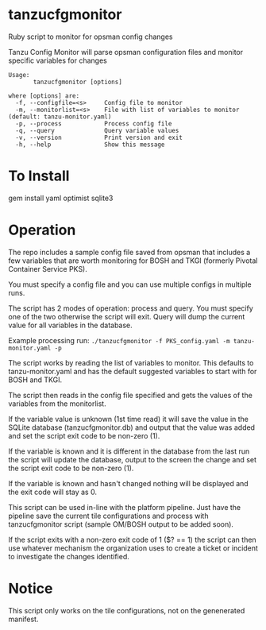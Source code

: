 # tanzucfgmonitor
Ruby script to monitor for opsman config changes

Tanzu Config Monitor will parse opsman configuration files and monitor specific variables for changes

```
Usage:
       tanzucfgmonitor [options]

where [options] are:
  -f, --configfile=<s>     Config file to monitor
  -m, --monitorlist=<s>    File with list of variables to monitor (default: tanzu-monitor.yaml)
  -p, --process            Process config file
  -q, --query              Query variable values
  -v, --version            Print version and exit
  -h, --help               Show this message
```

# To Install
gem install yaml optimist sqlite3

# Operation
The repo includes a sample config file saved from opsman that includes a few variables that are worth monitoring for BOSH and TKGI (formerly Pivotal Container Service PKS).

You must specify a config file and you can use multiple configs in multiple runs.

The script has 2 modes of operation: process and query.  You must specify one of the two otherwise the script will exit.  Query will dump the current value for all variables in the database.

Example processing run:
`./tanzucfgmonitor -f PKS_config.yaml -m tanzu-monitor.yaml -p`

The script works by reading the list of variables to monitor.  This defaults to tanzu-monitor.yaml and has the default suggested variables to start with for BOSH and TKGI.

The script then reads in the config file specified and gets the values of the variables from the monitorlist.  

If the variable value is unknown (1st time read) it will save the value in the SQLite database (tanzucfgmonitor.db) and output that the value was added and set the script exit code to be non-zero (1).

If the variable is known and it is different in the database from the last run the script will update the database, output to the screen the change and set the script exit code to be non-zero (1).

If the variable is known and hasn't changed nothing will be displayed and the exit code will stay as 0.

This script can be used in-line with the platform pipeline.  Just have the pipeline save the current tile configurations and process with tanzucfgmonitor script (sample OM/BOSH output to be added soon).

If the script exits with a non-zero exit code of 1 ($? == 1) the script can then use whatever mechanism the organization uses to create a ticket or incident to investigate the changes identified.

# Notice
This script only works on the tile configurations, not on the genenerated manifest.
